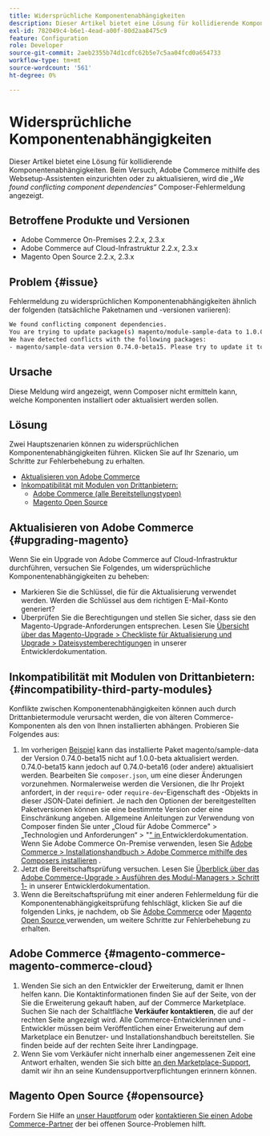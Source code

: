 ```yaml
---
title: Widersprüchliche Komponentenabhängigkeiten
description: Dieser Artikel bietet eine Lösung für kollidierende Komponentenabhängigkeiten. Beim Versuch, Adobe Commerce mithilfe des Websetup-Assistenten einzurichten oder zu aktualisieren, wird die Fehlermeldung *„We found conflicting component dependencies“* Composer angezeigt.
exl-id: 782049c4-b6e1-4ead-a00f-80d2aa8475c9
feature: Configuration
role: Developer
source-git-commit: 2aeb2355b74d1cdfc62b5e7c5aa04fcd0a654733
workflow-type: tm+mt
source-wordcount: '561'
ht-degree: 0%

---
```


# Widersprüchliche Komponentenabhängigkeiten

Dieser Artikel bietet eine Lösung für kollidierende Komponentenabhängigkeiten. Beim Versuch, Adobe Commerce mithilfe des Websetup-Assistenten einzurichten oder zu aktualisieren, wird die *„We found conflicting component dependencies“* Composer-Fehlermeldung angezeigt.

## Betroffene Produkte und Versionen

* Adobe Commerce On-Premises 2.2.x, 2.3.x
* Adobe Commerce auf Cloud-Infrastruktur 2.2.x, 2.3.x
* Magento Open Source 2.2.x, 2.3.x


## Problem {#issue}

Fehlermeldung zu widersprüchlichen Komponentenabhängigkeiten ähnlich der folgenden (tatsächliche Paketnamen und -versionen variieren):

```bash
We found conflicting component dependencies.
You are trying to update package(s) magento/module-sample-data to 1.0.0-beta
We have detected conflicts with the following packages:
- magento/sample-data version 0.74.0-beta15. Please try to update it to one of the following package versions: 0.74.0-beta16, 0.74.0-beta14, 0.74.0-beta13, 0.74.0-beta12, 0.74.0-beta11, 0.74.0-beta10, 0.74.0-beta9, 0.74.0-beta8, 0.74.0-beta7
```

## Ursache

Diese Meldung wird angezeigt, wenn Composer nicht ermitteln kann, welche Komponenten installiert oder aktualisiert werden sollen.

## Lösung

Zwei Hauptszenarien können zu widersprüchlichen Komponentenabhängigkeiten führen. Klicken Sie auf Ihr Szenario, um Schritte zur Fehlerbehebung zu erhalten.

* [Aktualisieren von Adobe Commerce](#upgrading-magento)
* [Inkompatibilität mit Modulen von Drittanbietern:](#incompatibility-third-party-modules)
   * [Adobe Commerce (alle Bereitstellungstypen)](#magento-commerce-magento-commerce-cloud)
   * [Magento Open Source](#opensource)

## Aktualisieren von Adobe Commerce {#upgrading-magento}

Wenn Sie ein Upgrade von Adobe Commerce auf Cloud-Infrastruktur durchführen, versuchen Sie Folgendes, um widersprüchliche Komponentenabhängigkeiten zu beheben:

* Markieren Sie die Schlüssel, die für die Aktualisierung verwendet werden. Werden die Schlüssel aus dem richtigen E-Mail-Konto generiert?
* Überprüfen Sie die Berechtigungen und stellen Sie sicher, dass sie den Magento-Upgrade-Anforderungen entsprechen. Lesen Sie [Übersicht über das Magento-Upgrade > Checkliste für Aktualisierung und Upgrade > Dateisystemberechtigungen](https://experienceleague.adobe.com/de/docs/commerce-operations/upgrade-guide/prepare/prerequisites#verify-file-system-permissions) in unserer Entwicklerdokumentation.

## Inkompatibilität mit Modulen von Drittanbietern: {#incompatibility-third-party-modules}

Konflikte zwischen Komponentenabhängigkeiten können auch durch Drittanbietermodule verursacht werden, die von älteren Commerce-Komponenten als den von Ihnen installierten abhängen. Probieren Sie Folgendes aus:

1. Im vorherigen [Beispiel](#issue) kann das installierte Paket magento/sample-data der Version 0.74.0-beta15 nicht auf 1.0.0-beta aktualisiert werden. 0.74.0-beta15 kann jedoch auf 0.74.0-beta16 (oder andere) aktualisiert werden. Bearbeiten Sie `composer.json`, um eine dieser Änderungen vorzunehmen. Normalerweise werden die Versionen, die Ihr Projekt anfordert, in der `require`- oder `require-dev`-Eigenschaft des -Objekts in dieser JSON-Datei definiert. Je nach den Optionen der bereitgestellten Paketversionen können sie eine bestimmte Version oder eine Einschränkung angeben. Allgemeine Anleitungen zur Verwendung von Composer finden Sie unter „Cloud für Adobe Commerce&quot; > „Technologien und Anforderungen“ > &quot;[&quot; in ](https://experienceleague.adobe.com/de/docs/commerce-cloud-service/user-guide/develop/overview#files) Entwicklerdokumentation. Wenn Sie Adobe Commerce On-Premise verwenden, lesen Sie [Adobe Commerce > Installationshandbuch > Adobe Commerce mithilfe des Composers installieren](https://experienceleague.adobe.com/de/docs/commerce-operations/installation-guide/composer) .
1. Jetzt die Bereitschaftsprüfung versuchen. Lesen Sie [Überblick über das Adobe Commerce-Upgrade > Ausführen des Modul-Managers > Schritt 1-](https://experienceleague.adobe.com/de/docs/commerce-operations/upgrade-guide/overview) in unserer Entwicklerdokumentation.
1. Wenn die Bereitschaftsprüfung mit einer anderen Fehlermeldung für die Komponentenabhängigkeitsprüfung fehlschlägt, klicken Sie auf die folgenden Links, je nachdem, ob Sie [Adobe Commerce](#magento-commerce-magento-commerce-cloud) oder [Magento Open Source ](#opensource) verwenden, um weitere Schritte zur Fehlerbehebung zu erhalten.

## Adobe Commerce {#magento-commerce-magento-commerce-cloud}

1. Wenden Sie sich an den Entwickler der Erweiterung, damit er Ihnen helfen kann. Die Kontaktinformationen finden Sie auf der Seite, von der Sie die Erweiterung gekauft haben, auf der Commerce Marketplace. Suchen Sie nach der Schaltfläche **Verkäufer kontaktieren**, die auf der rechten Seite angezeigt wird. Alle Commerce-Entwicklerinnen und -Entwickler müssen beim Veröffentlichen einer Erweiterung auf dem Marketplace ein Benutzer- und Installationshandbuch bereitstellen. Sie finden beide auf der rechten Seite ihrer Landingpage.
1. Wenn Sie vom Verkäufer nicht innerhalb einer angemessenen Zeit eine Antwort erhalten, wenden Sie sich bitte [an den Marketplace-Support](mailto:commercemarketplacesupport@adobe.com), damit wir ihn an seine Kundensupportverpflichtungen erinnern können.

## Magento Open Source {#opensource}

Fordern Sie Hilfe an [unser Hauptforum](https://community.magento.com/) oder [kontaktieren Sie einen Adobe Commerce-Partner](https://magento.com/find-a-partner) der bei offenen Source-Problemen hilft.
